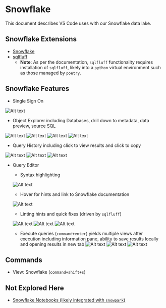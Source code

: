 # Snowflake

This document describes VS Code uses with our Snowflake data lake.

## Snowflake Extensions

- [Snowflake](https://marketplace.visualstudio.com/items?itemName=snowflake.snowflake-vsc)
- [sqlfluff](https://marketplace.visualstudio.com/items?itemName=dorzey.vscode-sqlfluff)
  - **Note**: As per the documentation, `sqlfluff` functionality requires installation of `sqlfluff`, likely into a `python` virtual environment such as those managed by `poetry`.

## Snowflake Features

- Single Sign On
  
![Alt text](../pictures/snowflake/snowflake-sso.jpg)

- Object Explorer including Databases, drill down to metadata, data preview, source SQL

![Alt text](../pictures/snowflake/snowflake-object-explorer.jpg)
![Alt text](../pictures/snowflake/snowflake-object-explorer-metadata-drill-down.jpg)
![Alt text](../pictures/snowflake/snowflake-object-explorer-data-preview.jpg)
![Alt text](../pictures/snowflake/snowflake-object-explorer-source-sql.jpg)

- Query History including click to view results and click to copy

![Alt text](../pictures/snowflake/snowflake-query-history.jpg)
![Alt text](../pictures/snowflake/snowflake-query-history-view-old-results.jpg)
![Alt text](../pictures/snowflake/snowflake-query-history-copy-sql-to-clipboard.jpg)

- Query Editor
  - Syntax highlighting
  
  ![Alt text](../pictures/snowflake/snowflake-query-editor-syntax-highlighting.jpg)
  
  - Hover for hints and link to Snowflake documentation

  ![Alt text](../pictures/snowflake/snowflake-query-editor-hover-to-link-to-docs.jpg)

  - Linting hints and quick fixes (driven by `sqlfluff`)

  ![Alt text](../pictures/snowflake/snowflake-query-editor-linting-hints.jpg)
  ![Alt text](../pictures/snowflake/snowflake-query-editor-links-to-sqlfluff-rules.jpg)
  ![Alt text](../pictures/snowflake/snowflake-query-editor-quick-fix-suggestions.jpg)
  
  - Execute queries (`command+enter`) yields multiple views after execution including information pane, ability to save results locally and opening results in new tab
  ![Alt text](../pictures/snowflake/snowflake-query-editor-executed-results.jpg)
  ![Alt text](../pictures/snowflake/snowflake-query-editor-locally-saved-results.jpg)
  ![Alt text](../pictures/snowflake/snowflake-query-editor-view-results-in-own-tab-with-sort.jpg)

## Commands

- View: Snowflake (`command+shift+s`)

## Not Explored Here

- [Snowflake Notebooks (likely integrated with `snowpark`)](https://www.snowflake.com/blog/build-code-using-snowpark-notebook/)
